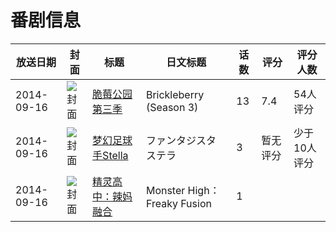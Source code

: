 # 番剧信息

|放送日期|封面|标题|日文标题|话数|评分|评分人数|
|---|---|---|---|---|---|---|
|2014-09-16|![封面](https://lain.bgm.tv/pic/cover/c/d1/23/88412_JAzS5.jpg)|[脆莓公园 第三季](https://bangumi.tv/subject/88412)|Brickleberry (Season 3)|13|7.4|54人评分|
|2014-09-16|![封面](https://lain.bgm.tv/pic/cover/c/40/60/103866_YQ4Q4.jpg)|[梦幻足球手Stella](https://bangumi.tv/subject/103866)|ファンタジスタ ステラ|3|暂无评分|少于10人评分|
|2014-09-16|![封面](https://lain.bgm.tv/pic/cover/c/18/7f/523372_wmIZ9.jpg)|[精灵高中：辣妈融合](https://bangumi.tv/subject/523372)|Monster High：Freaky Fusion|1|||
